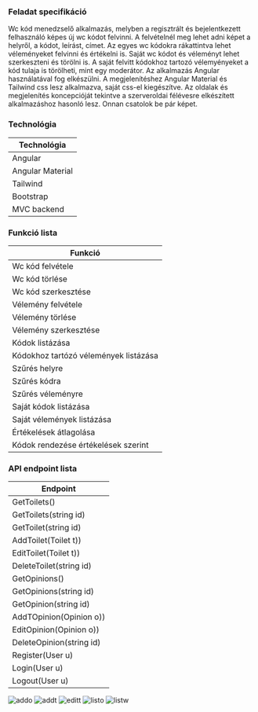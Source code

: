 ### Feladat specifikáció

Wc kód menedzselő alkalmazás, melyben a regisztrált és bejelentkezett felhasználó képes új wc kódot felvinni. A felvételnél meg lehet adni képet a helyről, a kódot, leírást, címet. Az egyes wc kódokra rákattintva lehet véleményeket felvinni és értékelni is. Saját wc kódot és véleményt lehet szerkeszteni és törölni is. A saját felvitt kódokhoz tartozó vélemyényeket a kód tulaja is törölheti, mint egy moderátor.
Az alkalmazás Angular használatával fog elkészülni. A megjelenítéshez Angular Material és Tailwind css lesz alkalmazva, saját css-el kiegészítve.
Az oldalak és megjelenítés koncepcióját tekintve a szerveroldai félévesre elkészített alkalmazáshoz hasonló lesz. Onnan csatolok be pár képet.

### Technológia
| Technológia |
| - |
| Angular |
| Angular Material |
| Tailwind |
| Bootstrap |
| MVC backend |

### Funkció lista
| Funkció |
| - |
| Wc kód felvétele |
| Wc kód törlése |
| Wc kód szerkesztése |
| Vélemény felvétele |
| Vélemény törlése |
| Vélemény szerkesztése |
| Kódok listázása |
| Kódokhoz tartózó vélemények listázása |
| Szűrés helyre |
| Szűrés kódra |
| Szűrés véleményre |
| Saját kódok listázása |
| Saját vélemények listázása |
| Értékelések átlagolása |
| Kódok rendezése értékelések szerint |

### API endpoint lista
| Endpoint |
| - |
| GetToilets() |
| GetToilets(string id) |
| GetToilet(string id) |
| AddToilet(Toilet t)) |
| EditToilet(Toilet t)) |
| DeleteToilet(string id) |
| GetOpinions() |
| GetOpinions(string id) |
| GetOpinion(string id) |
| AddTOpinion(Opinion o)) |
| EditOpinion(Opinion o)) |
| DeleteOpinion(string id) |
| Register(User u) |
| Login(User u) |
| Logout(User u) |

![addo](https://user-images.githubusercontent.com/80459242/236619158-19bb0e4a-e634-4d75-93f4-d2564e48021f.png)
![addt](https://user-images.githubusercontent.com/80459242/236619160-3df008bf-191a-4848-abb7-31043a1fb566.png)
![editt](https://user-images.githubusercontent.com/80459242/236619161-b670740b-845d-40d1-9186-0e254c4e5653.png)
![listo](https://user-images.githubusercontent.com/80459242/236619162-a1fbb9c0-ba5b-4ee8-8275-9ff27646887c.png)
![listw](https://user-images.githubusercontent.com/80459242/236619164-6c0daf73-b1af-413a-9317-d4c2d75d57d5.png)

